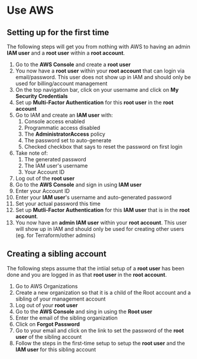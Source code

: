 # Use AWS

## Setting up for the first time

The following steps will get you from nothing with AWS to having an admin **IAM user** and a **root user** within a **root account**.

1. Go to the **AWS Console** and create a **root user**
2. You now have a **root user** within your **root account** that can login via email/password. This user does not show up in IAM and should only be used for billing/account management
3. On the top navigation bar, click on your username and click on **My Security Credentials**
4. Set up **Multi-Factor Authentication** for this **root user** in the **root account**
5. Go to IAM and create an **IAM user** with:
   1. Console access enabled 
   2. Programmatic access disabled
   3. The **AdministratorAccess** policy
   4. The password set to auto-generate
   5. Checked checkbox that says to reset the password on first login
6. Take note of:
   1. The generated password
   2. The IAM user's username
   3. Your Account ID
7. Log out of the **root user**
8. Go to the **AWS Console** and sign in using **IAM user**
9. Enter your Account ID
10. Enter your **IAM user**'s username and auto-generated password
11. Set your actual password this time
12. Set up **Mutli-Factor Authentication** for this **IAM user** that is in the **root account**.
13. You now have an **admin IAM user** within your **root account**. This user will show up in IAM and should only be used for creating other users \(eg. for Terraform/other admins\)

## Creating a sibling account

The following steps assume that the intiial setup of a **root user** has been done and you are logged in as that **root user** in the **root account**.

1. Go to AWS Organizations
2. Create a new organization so that it is a child of the Root account and a sibling of your management account
3. Log out of your **root user**
4. Go to the **AWS Console** and sing in using the **Root user**
5. Enter the email of the sibling organization
6. Click on **Forgot Password**
7. Go to your email and click on the link to set the password of the **root user** of the sibling account
8. Follow the steps in the first-time setup to setup the **root user** and the **IAM user** for this sibling account

